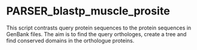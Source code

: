 # PARSER_blastp_muscle_prosite
This script contrasts query protein sequences to the protein sequences in GenBank files.  The aim is to find the query orthologes, create a tree and find conserved domains in the orthologue proteins.
